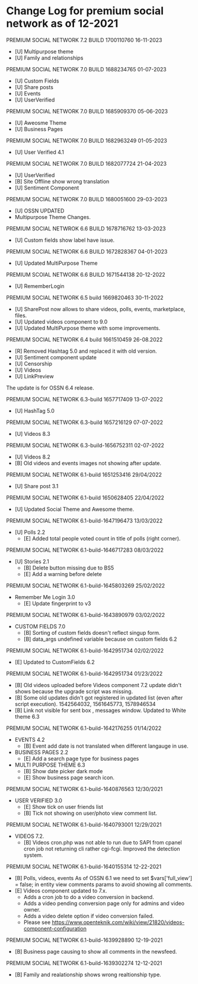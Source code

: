 # Change Log for premium social network as of 12-2021
PREMIUM SOCIAL NETWORK 7.2 BUILD 1700110760 16-11-2023
- [U] Multipurpose theme
- [U] Family and relationships

PREMIUM SOCIAL NETWORK 7.0 BUILD 1688234765 01-07-2023
- [U] Custom Fields
- [U] Share posts
- [U] Events
- [U] UserVerified

PREMIUM SOCIAL NETWORK 7.0 BUILD 1685909370 05-06-2023
- [U] Aweosme Theme 
- [U] Business Pages

PREMIUM SOCIAL NETWORK 7.0 BUILD 1682963249 01-05-2023
- [U] User Verified 4.1

PREMIUM SOCIAL NETWORK 7.0 BUILD 1682077724 21-04-2023
- [U] UserVerified
- [B] Site Offline show wrong translation
- [U] Sentiment Component

PREMIUM SOCIAL NETWORK 7.0 BUILD 1680051600 29-03-2023
-  [U] OSSN UPDATED
-  Multipurpose Theme Changes.

PREMIUM SOCIAL NETWROK 6.6 BUILD 1678716762 13-03-2023
- [U] Custom fields show label have issue.

PREMIUM SOCIAL NETWORK 6.6 BUILD 1672828367 04-01-2023
- [U] Updated MultiPurpose Theme

PREMIUM SCOIAL NETWORK 6.6 BUILD 1671544138 20-12-2022
- [U] RememberLogin 

PREMIUM SOCIAL NETWORK 6.5 build 1669820463 30-11-2022
- [U] SharePost now allows to share videos, polls, events, marketplace, files.
- [U] Updated videos component to 9.0
- [U] Updated MultiPurpose theme with some improvements.

PREMIUM SOCIAL NETWORK 6.4 build 1661510459 26-08.2022
- [R] Removed Hashtag 5.0 and replaced it with old version.
- [U] Sentiment component update
- [U] Censorship
- [U] Videos
- [U] LinkPreview

The update is for OSSN 6.4 release.

PREMIUM SOCIAL NETWORK 6.3-build 1657717409 13-07-2022
- [U] HashTag 5.0

PREMIUM SOCIAL NETWORK 6.3-build 1657216129 07-07-2022
- [U] Videos 8.3

PREMIUM SOCIAL NETWORK 6.3-build-1656752311 02-07-2022
- [U] Videos 8.2
- [B] Old videos and events images not showing after update.

PREMIUM SOCIAL NETWORK 6.1-build 1651253416 29/04/2022
- [U] Share post 3.1 

PREMIUM SOCIAL NETWORK 6.1-build 1650628405  22/04/2022
- [U] Updated Social Theme and Awesome theme.

PREMIUM SOCIAL NETWORK 6.1-build-1647196473  13/03/2022
- [U] Polls 2.2
    - [E] Added total people voted count in title of polls (right corner).

PREMIUM SOCIAL NETWORK 6.1-build-1646717283  08/03/2022
- [U] Stories 2.1
    - [B] Delete button missing due to BS5
    - [E] Add a warning before delete
   
PREMIUM SOCIAL NETWORK 6.1-build-1645803269  25/02/2022
- Remember Me Login 3.0 
    - [E] Update fingerprint to v3
    
PREMIUM SOCIAL NETWORK 6.1-build-1643890979  03/02/2022
- CUSTOM FIELDS 7.0
    - [B] Sorting of custom fields doesn't reflect singup form.
    - [B] data_args undefined variable because on custom fields 6.2
    
PREMIUM SOCIAL NETWORK 6.1-build-1642951734  02/02/2022
- [E] Updated to CustomFields 6.2

PREMIUM SOCIAL NETWORK 6.1-build-1642951734  01/23/2022
- [B] Old videos uploaded before Videos component 7.2 update didn't shows because the upgrade script was missing.
- [B] Some old updates didn't got registered in updated list (even after script execution). 1542564032, 1561645773, 1578946534
- [B] Link not visible for sent box , messages window. Updated to White theme 6.3
  
PREMIUM SOCIAL NETWORK 6.1-build-1642176255  01/14/2022
- EVENTS 4.2
     - [B] Event add date is not translated when different langauge in use.
- BUSINESS PAGES 2.2
    - [E] Add a search page type for business pages
- MULTI PURPOSE THEME 6.3
    - [B] Show date picker dark mode
    - [E] Show business page search icon.

PREMIUM SOCIAL NETWORK 6.1-build-1640876563  12/30/2021
 - USER VERIFIED 3.0 
    - [E] Show tick on user friends list
    - [B] Tick not showing on user/photo view comment list.
 
PREMIUM SOCIAL NETWORK 6.1-build-1640793001  12/29/2021
- VIDEOS  7.2.
  - [B] Videos cron.php was not able to run due to SAPI from cpanel cron job not returning cli rather cgi-fcgi. Improved the detection system.
 
PREMIUM SOCIAL NETWORK 6.1-build-1640155314  12-22-2021
- [B] Polls, videos, events As of OSSN 6.1 we need to set $vars['full_view'] = false; in entity view comments params to avoid showing all comments.
- [E] Videos component updated to 7.x.
    - Adds a cron job to do a video conversion in backend.
    - Adds a video pending conversion page only for admins and video owner. 
    - Adds a video delete option if video conversion failed.
    - Please see https://www.openteknik.com/wiki/view/21820/videos-component-configuration

PREMIUM SOCIAL NETWORK 6.1-build-1639928890  12-19-2021
- [B] Business page causing to show all comments in the newsfeed.

PREMIUM SOCIAL NETWORK 6.1-build-1639302274  12-12-2021
- [B] Family and realationship shows wrong realtionship type.
